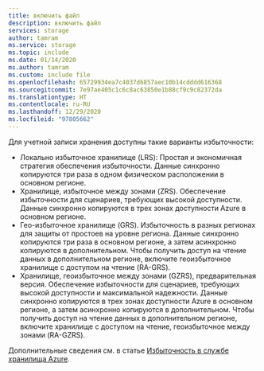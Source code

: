```yaml
---
title: включить файл
description: включить файл
services: storage
author: tamram
ms.service: storage
ms.topic: include
ms.date: 01/14/2020
ms.author: tamram
ms.custom: include file
ms.openlocfilehash: 65729934ea7c4037d6857aec10b14cdddd616368
ms.sourcegitcommit: 7e97ae405c1c6c8ac63850e1b88cf9c9c82372da
ms.translationtype: HT
ms.contentlocale: ru-RU
ms.lasthandoff: 12/29/2020
ms.locfileid: "97805662"
---
```

Для учетной записи хранения доступны такие варианты избыточности:

* Локально избыточное хранилище (LRS): Простая и экономичная стратегия обеспечения избыточности. Данные синхронно копируются три раза в одном физическом расположении в основном регионе.
* Хранилище, избыточное между зонами (ZRS). Обеспечение избыточности для сценариев, требующих высокой доступности. Данные синхронно копируются в трех зонах доступности Azure в основном регионе.
* Гео-избыточное хранилище (GRS). Избыточность в разных регионах для защиты от простоев на уровне региона. Данные синхронно копируются три раза в основном регионе, а затем асинхронно копируются в дополнительном. Чтобы получить доступ на чтение данных в дополнительном регионе, включите геоизбыточное хранилище с доступом на чтение (RA-GRS).
* Хранилище, геоизбыточное между зонами (GZRS), предварительная версия. Обеспечение избыточности для сценариев, требующих высокой доступности и максимальной надежности. Данные синхронно копируются в трех зонах доступности Azure в основном регионе, а затем асинхронно копируются в дополнительном. Чтобы получить доступ на чтение данных в дополнительном регионе, включите хранилище с доступом на чтение, геоизбыточное между зонами (RA-GZRS).

Дополнительные сведения см. в статье [Избыточность в службе хранилища Azure](../articles/storage/common/storage-redundancy.md).
